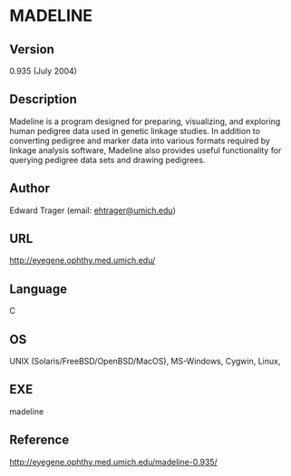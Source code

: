 # MADELINE

## Version
0.935 (July 2004)

## Description
Madeline is a program designed for preparing, visualizing, and exploring human pedigree data used in genetic linkage studies. In addition to converting pedigree and marker data into various formats required by linkage analysis software, Madeline also provides useful functionality for querying pedigree data sets and drawing pedigrees.

## Author
Edward Trager (email: ehtrager@umich.edu)

## URL
http://eyegene.ophthy.med.umich.edu/

## Language
C

## OS
UNIX (Solaris/FreeBSD/OpenBSD/MacOS), MS-Windows, Cygwin, Linux,

## EXE
madeline

## Reference
http://eyegene.ophthy.med.umich.edu/madeline-0.935/